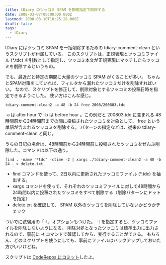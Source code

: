 ```yaml
---
title: tDiary のツッコミ SPAM を期間指定で削除する
date: 2008-03-07T00:00:00.000Z
lastmod: 2008-03-10T10:25:28.000Z
draft: false
tags:
  - tDiary
---
```


tDiary にはツッコミ SPAM を一括削除するための tdiary-comment-clean というスクリプトが付属している。 このスクリプトは、正規表現とツッコミファイル (\*.tdc) を引数として指定し、ツッコミ本文が正規表現にマッチしたらツッコミを削除するというもの。

でも、最近だと特定の期間に大量のツッコミ SPAM がくることが多い。 ちゃんとSPAM対策をしていれば、フィルタから漏れたツッコミだけを削除すればいい。 なので、スクリプトを修正して、削除対象とするツッコミの投稿日時を指定できるようにした。 使い方はこんな感じ。

```
tdiary-comment-clean2 -a 48 -b 24 free 2008/200803.tdc
```

-a は after hour で -b は before hour 。この例だと 200803.tdc に含まれる 48時間前から24時間前までの間に投稿されたツッコミを対象として、 free という単語が含まれるツッコミを削除する。 パターンの指定などは、従来の tdiary-comment-clean と同じ。

うちの日記の場合は、48時間前から24時間前に投稿されたツッコミをぜんぶ削除した。コマンドは以下の通り。

```
find . -name '*tdc' -ctime -2 | xargs ./tdiary-comment-clean2 -a 48 -b 24 . > delete.txt
```

* find コマンドを使って、2日以内に更新されたツッコミファイル (\*.tdc) を抽出する。
* xargs コマンドを使って、それぞれのツッコミファイルに対して48時間から24時間以内に投稿されたツッコミをすべて削除する（削除パターンにドットを指定）
* delete.txt を確認して、 SPAM 以外のツッコミを削除していないかどうかチェック

ついでに試験用の「-t」オプションもつけた。 -t を指定すると、ツッコミファイルを削除しないようになる。 削除対処となったツッコミは標準出力に出力されるので、事前に -t コマンドで確認してから、実行することができる。 もちろん、どのスクリプトを使うにしても、事前にファイルはバックアップしておいた方がいいけどね。

スクリプトは [CodeRepos にコミット](http://coderepos.org/share/browser/platform/tdiary/misc/comment_clean/tdiary-comment-clean2)したよ。
